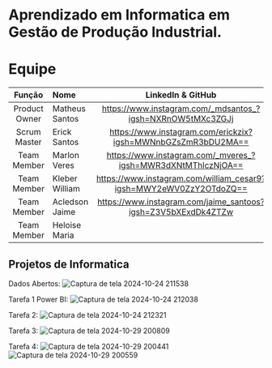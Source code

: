 # Aprendizado em Informatica em Gestão de Produção Industrial.

# Equipe
|    Função     | Nome                                  |                                                                                                                                                      LinkedIn & GitHub                                                                                                                                                      |
| :-----------: | :------------------------------------ | :-------------------------------------------------------------------------------------------------------------------------------------------------------------------------------------------------------------------------------------------------------------------------------------------------------------------------: |
| Product Owner |   Matheus Santos        |https://www.instagram.com/_mdsantos_?igsh=NXRnOW5tMXc3ZGJj
| Scrum Master  | Erick Santos |      https://www.instagram.com/erickzix?igsh=MWNnbGZsZmR3bDU2MA==|
| Team Member   | Marlon Veres              |  https://www.instagram.com/_mveres_?igsh=MWR3dXNtMThlczNjOA==|
|  Team Member  | Kleber William                 |         https://www.instagram.com/william_cesar9?igsh=MWY2eWV0ZzY2OTdoZQ==        |
|  Team Member  | Acledson Jaime                 | https://www.instagram.com/jaime_santoos?igsh=Z3V5bXExdDk4ZTZw    |
|  Team Member  | Heloise Maria        |           


## Projetos de Informatica 
Dados Abertos: 
![Captura de tela 2024-10-24 211538](https://github.com/user-attachments/assets/13e6d5e5-1748-46f9-91c8-aac193c4e0b5)

Tarefa 1 Power BI:
![Captura de tela 2024-10-24 212038](https://github.com/user-attachments/assets/77dd5dac-9452-46ec-aed2-e02cdbdd9ff9)

Tarefa 2: 
![Captura de tela 2024-10-24 212321](https://github.com/user-attachments/assets/33e4be86-a55f-4674-a973-5a21ae4a70a1)

Tarefa 3:
![Captura de tela 2024-10-29 200809](https://github.com/user-attachments/assets/a8500592-c11c-452d-95b9-7b1d941015f0)

Tarefa 4: 
![Captura de tela 2024-10-29 200441](https://github.com/user-attachments/assets/52c796a1-997f-4dcf-b32e-160abd9014b7)
![Captura de tela 2024-10-29 200559](https://github.com/user-attachments/assets/df71a610-2913-469d-84d6-186a5d2ad6e8)





